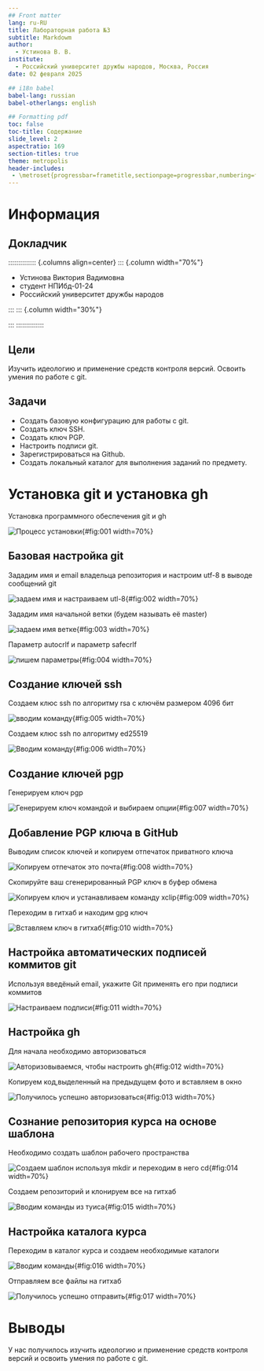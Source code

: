 ```yaml
---
## Front matter
lang: ru-RU
title: Лабораторная работа №3
subtitle: Markdowm
author:
  - Устинова В. В.
institute:
  - Российский университет дружбы народов, Москва, Россия
date: 02 февраля 2025

## i18n babel
babel-lang: russian
babel-otherlangs: english

## Formatting pdf
toc: false
toc-title: Содержание
slide_level: 2
aspectratio: 169
section-titles: true
theme: metropolis
header-includes:
 - \metroset{progressbar=frametitle,sectionpage=progressbar,numbering=fraction}
---
```


# Информация

## Докладчик

:::::::::::::: {.columns align=center}
::: {.column width="70%"}

  * Устинова Виктория Вадимовна
  * студент НПИбд-01-24
  * Российский университет дружбы народов

:::
::: {.column width="30%"}


:::
::::::::::::::

## Цели

Изучить идеологию и применение средств контроля версий.
Освоить умения по работе с git.

## Задачи
- Создать базовую конфигурацию для работы с git.
- Создать ключ SSH.
- Создать ключ PGP.
- Настроить подписи git.
- Зарегистрироваться на Github.
- Создать локальный каталог для выполнения заданий по предмету.

# Установка git и установка gh

Установка программного обеспечения git и gh

![Процесс установки](image/1.jpg){#fig:001 width=70%}

## Базовая настройка git

Зададим имя и email владельца репозитория и настроим utf-8 в выводе сообщений git

![задаем имя и настраиваем utl-8](image/2.jpg){#fig:002 width=70%}

Зададим имя начальной ветки (будем называть её master)

![задаем имя ветке](image/3.jpg){#fig:003 width=70%}

Параметр autocrlf и параметр safecrlf

![пишем параметры](image/4.jpg){#fig:004 width=70%}

## Создание ключей ssh

Создаем клюс ssh по алгоритму rsa с ключём размером 4096 бит

![вводим команду](image/5.jpg){#fig:005 width=70%}

Создаем клюс ssh по алгоритму ed25519

![Вводим команду](image/6.jpg){#fig:006 width=70%}

## Создание ключей pgp

Генерируем ключ pgp

![Генерируем ключ командой и выбираем опции](image/7.jpg){#fig:007 width=70%}

## Добавление PGP ключа в GitHub

Выводим список ключей и копируем отпечаток приватного ключа

![Копируем отпечаток это почта](image/8.jpg){#fig:008 width=70%}

Cкопируйте ваш сгенерированный PGP ключ в буфер обмена

![Копируем ключ и устанавливаем команду xclip](image/9.jpg){#fig:009 width=70%}

Переходим в гитхаб и находим gpg ключ

![Вставляем ключ в гитхаб](image/10.jpg){#fig:010 width=70%}

## Настройка автоматических подписей коммитов git

Используя введёный email, укажите Git применять его при подписи коммитов

![Настраиваем подписи](image/11.jpg){#fig:011 width=70%}

## Настройка gh

Для начала необходимо авторизоваться

![Авторизовываемся, чтобы настроить gh](image/12.jpg){#fig:012 width=70%}

Копируем код,выделенный на предыдущем фото и вставляем в окно

![Получилось успешно авторизоваться](image/13.jpg){#fig:013 width=70%}

## Сознание репозитория курса на основе шаблона

Необходимо создать шаблон рабочего пространства

![Создаем шаблон используя mkdir и переходим в него cd](image/14.jpg){#fig:014 width=70%}

Создаем репозиторий и клонируем все на гитхаб

![Вводим команды из туиса](image/15.jpg){#fig:015 width=70%}

## Настройка каталога курса

Переходим в каталог курса и создаем необходимые каталоги

![Вводим команды](image/16.jpg){#fig:016 width=70%}

Отправляем все файлы на гитхаб

![Получилось успешно отправить](image/17.jpg){#fig:017 width=70%}

# Выводы

У нас получилось изучить идеологию и применение средств контроля версий и освоить умения по работе с git. 


